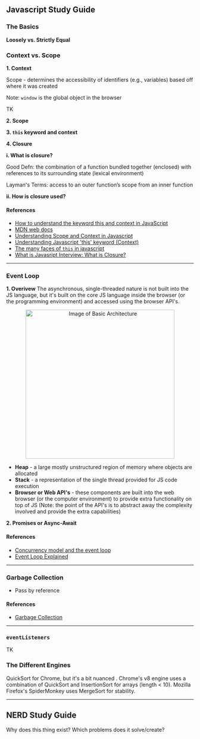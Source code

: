## Javascript Study Guide

### The Basics

**Loosely vs. Strictly Equal**

### Context vs. Scope

**1. Context**

Scope - determines the accessibility of identifiers (e.g., variables) based off where it was created

Note: `window` is the global object in the browser 

TK

**2. Scope**

**3. `this` keyword and context**

**4. Closure**

**i. What is closure?**

Good Defn: the combination of a function bundled together (enclosed) with references to its surrounding state (lexical environment) 

Layman's Terms: access to an outer function’s scope from an inner function

**ii. How is closure used?** 


#### References
* [How to understand the keyword this and context in JavaScript](https://www.freecodecamp.org/news/how-to-understand-the-keyword-this-and-context-in-javascript-cd624c6b74b8/)
* [MDN web docs](https://developer.mozilla.org/en-US/docs/Web/JavaScript/Reference/Operators/this)
* [Understanding Scope and Context in Javascript](http://ryanmorr.com/understanding-scope-and-context-in-javascript/)
* [Understanding Javascript 'this' keyword (Context)](https://medium.com/datadriveninvestor/javascript-context-this-keyword-9a78a19d5786)
* [The many faces of `this` in javascript](https://blog.pragmatists.com/the-many-faces-of-this-in-javascript-5f8be40df52e)
* [What is Javasript Interview: What is Closure?](https://medium.com/javascript-scene/master-the-javascript-interview-what-is-a-closure-b2f0d2152b36)

---

### Event Loop

**1. Overivew**
The asynchronous, single-threaded nature is not built into the JS language, but it's built on the core JS language inside the browser (or the programming environment) and accessed using the browser API's. 
<p align="center">
<img src="https://miro.medium.com/max/1504/1*7GXoHZiIUhlKuKGT22gHmA.png" alt="Image of Basic Architecture"  width="400"/>
</p>

* **Heap** - a large mostly unstructured region of memory where objects are allocated
* **Stack** - a representation of the single thread provided for JS code execution 
* **Browser or Web API's** - these components are built into the web browser (or the computer environment) to provide extra functionality on top of JS (Note: the point of the API's is to abstract away the complexity involved and provide the extra capabilities)


**2. Promises or Async-Await**


#### References
* [Concurrency model and the event loop](https://developer.mozilla.org/en-US/docs/Web/JavaScript/EventLoop)
* [Event Loop Explained](https://medium.com/front-end-weekly/javascript-event-loop-explained-4cd26af121d4)

---


### Garbage Collection

- Pass by reference

#### References
* [Garbage Collection](https://javascript.info/garbage-collection)

---

### `eventListeners`

TK 

### The Different Engines 

QuickSort for Chrome, but it's a bit nuanced . Chrome's v8 engine uses a combination of QuickSort and InsertionSort for arrays (length < 10). Mozilla Firefox's SpiderMonkey uses MergeSort for stability.

---

## NERD Study Guide

Why does this thing exist? Which problems does it solve/create? 

